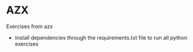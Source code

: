 # AZX
Exercises from azx

* Install dependencies through the requirements.txt file to run all python exercises

